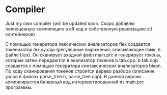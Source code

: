 # Compiler
Just my own compiler (will be updated soon. Скоро добавлю полноценную компиляцию в elf код и собственную реализацию stl контейнеров)

С помощью генератора лексических анализаторов flex создается токенизатор lex.yy.cpp (регулярные выражения, описывающие язык, в файле l.lex). Он сканирует входной файл main.prc и генерирует токены, которые затем передаются в анализатор токенов b.tab.cpp. b.tab.cpp создается с помощью генератора синтаксических анализаторов bison. По ходу сканирования токенов строится дерево разбора (описание узлов в файлах parse_tree.h, parse_tree.cpp). В данной версии компилируется бинарный код интерпретированной из main.prc программы.
